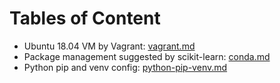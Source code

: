 # Tables of Content

- Ubuntu 18.04 VM by Vagrant: [vagrant.md](./vagrant.md)
- Package management suggested by scikit-learn: [conda.md](./conda.md)
- Python pip and venv config: [python-pip-venv.md](./python-pip-venv.md)